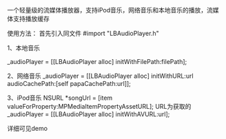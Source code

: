 一个轻量级的流媒体播放器，支持iPod音乐，网络音乐和本地音乐的播放，流媒体支持播放缓存

使用方法：
首先引入同文件 #import "LBAudioPlayer.h"

1、本地音乐

_audioPlayer = [[LBAudioPlayer alloc] initWithFilePath:filePath];

2、网络音乐
_audioPlayer = [[LBAudioPlayer alloc] initWithURL:url audioCachePath:[self papaCachePath:url]];

3、iPod音乐
NSURL *songUrl = [item valueForProperty:MPMediaItemPropertyAssetURL];
URL为获取的
_audioPlayer = [[LBAudioPlayer alloc] initWithAVURL:url];

详细可见demo


